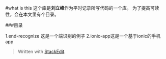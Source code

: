 #what is this
这个库是**刘立峰**作为平时记录所写代码的一个库。
为了提高可读性，会在本文里有个目录。

###目录

1.end-recognize 这是一个端识别的例子
2.ionic-app这是一个基于ionic的手机app





> Written with [StackEdit](https://stackedit.io/).
